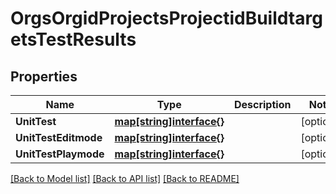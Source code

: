 # OrgsOrgidProjectsProjectidBuildtargetsTestResults

## Properties

Name | Type | Description | Notes
------------ | ------------- | ------------- | -------------
**UnitTest** | [**map[string]interface{}**](.md) |  | [optional] 
**UnitTestEditmode** | [**map[string]interface{}**](.md) |  | [optional] 
**UnitTestPlaymode** | [**map[string]interface{}**](.md) |  | [optional] 

[[Back to Model list]](../README.md#documentation-for-models) [[Back to API list]](../README.md#documentation-for-api-endpoints) [[Back to README]](../README.md)


